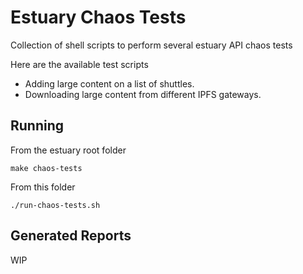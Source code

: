 # Estuary Chaos Tests

Collection of shell scripts to perform several estuary API chaos tests

Here are the available test scripts
- Adding large content on a list of shuttles.
- Downloading large content from different IPFS gateways.

## Running

From the estuary root folder
```shell
make chaos-tests
```

From this folder
```shell
./run-chaos-tests.sh
```

## Generated Reports
WIP